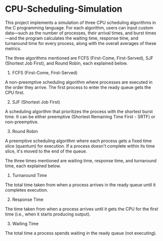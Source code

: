 # CPU-Scheduling-Simulation

This project implements a simulation of three CPU scheduling algorithms in the C programming language. For each algorithm, users can input custom data—such as the number of processes, their arrival times, and burst times—and the program calculates the waiting time, response time, and turnaround time for every process, along with the overall averages of these metrics.

The three algorithms mentioned are FCFS (First-Come, First-Served), SJF (Shortest Job First), and Round Robin, each explained below.
1. FCFS (First-Come, First-Served)

A non-preemptive scheduling algorithm where processes are executed in the order they arrive. The first process to enter the ready queue gets the CPU first.

2. SJF (Shortest Job First)

A scheduling algorithm that prioritizes the process with the shortest burst time. It can be either preemptive (Shortest Remaining Time First - SRTF) or non-preemptive.

3. Round Robin
   
A preemptive scheduling algorithm where each process gets a fixed time slice (quantum) for execution. If a process doesn't complete within its time slice, it's moved to the end of the queue.

The three times mentioned are waiting time, response time, and turnaround time, each explained below.

1. Turnaround Time

The total time taken from when a process arrives in the ready queue until it completes execution.

2. Response Time

The time taken from when a process arrives until it gets the CPU for the first time (i.e., when it starts producing output).

3. Waiting Time

The total time a process spends waiting in the ready queue (not executing).


